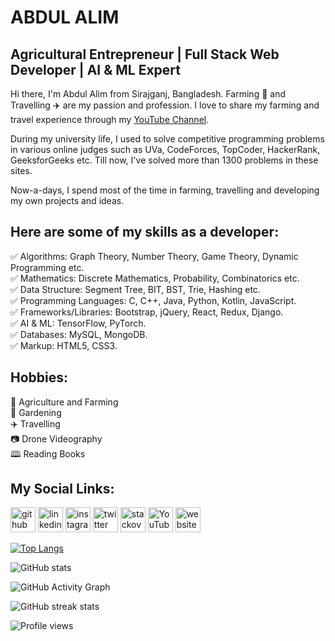 # ABDUL ALIM

## Agricultural Entrepreneur | Full Stack Web Developer | AI & ML Expert

Hi there, I'm Abdul Alim from Sirajganj, Bangladesh. Farming 🌾 and Travelling ✈️ are my passion and profession. I love to share my farming and travel experience through my [YouTube Channel][youtube].

During my university life, I used to solve competitive programming problems in various online judges such as UVa, CodeForces, TopCoder, HackerRank, GeeksforGeeks etc. Till now, I've solved more than 1300 problems in these sites.

Now-a-days, I spend most of the time in farming, travelling and developing my own projects and ideas.

## Here are some of my skills as a developer:

✅ Algorithms: Graph Theory, Number Theory, Game Theory, Dynamic Programming etc.  
✅ Mathematics: Discrete Mathematics, Probability, Combinatorics etc.  
✅ Data Structure: Segment Tree, BIT, BST, Trie, Hashing etc.  
✅ Programming Languages: C, C++, Java, Python, Kotlin, JavaScript.  
✅ Frameworks/Libraries: Bootstrap, jQuery, React, Redux, Django.  
✅ AI & ML: TensorFlow, PyTorch.  
✅ Databases: MySQL, MongoDB.  
✅ Markup: HTML5, CSS3.

## Hobbies:

🌾 Agriculture and Farming <br>
🌱 Gardening <br>
✈️ Travelling <br>
📷 Drone Videography <br>
🕮 Reading Books <br>

## My Social Links:

[<img src='https://cdn.jsdelivr.net/npm/simple-icons@3.0.1/icons/github.svg' alt='github' height='40'>](https://github.com/FarmerAbdulAlim) [<img src='https://cdn.jsdelivr.net/npm/simple-icons@3.0.1/icons/linkedin.svg' alt='linkedin' height='40'>](https://www.linkedin.com/in/travelerabdulalim/) [<img src='https://cdn.jsdelivr.net/npm/simple-icons@3.0.1/icons/instagram.svg' alt='instagram' height='40'>](https://www.instagram.com/travelerabdulalim/) [<img src='https://cdn.jsdelivr.net/npm/simple-icons@3.0.1/icons/twitter.svg' alt='twitter' height='40'>](https://twitter.com/FarmerAbdulAlim) [<img src='https://cdn.jsdelivr.net/npm/simple-icons@3.0.1/icons/stackoverflow.svg' alt='stackoverflow' height='40'>](https://stackoverflow.com/users/3990929) [<img src='https://cdn.jsdelivr.net/npm/simple-icons@3.0.1/icons/youtube.svg' alt='YouTube' height='40'>](https://www.youtube.com/@TravelerAbdulAlim) [<img src='https://cdn.jsdelivr.net/npm/simple-icons@3.0.1/icons/icloud.svg' alt='website' height='40'>](http://www.travelerabdulalim.com/)

[![Top Langs](https://github-readme-stats.vercel.app/api/top-langs/?username=travelerabdulalim)](https://github.com/anuraghazra/github-readme-stats)

![GitHub stats](https://github-readme-stats.vercel.app/api?username=travelerabdulalim&show_icons=true&theme=gruvbox_light)

![GitHub Activity Graph](https://activity-graph.herokuapp.com/graph?username=travelerabdulalim)

![GitHub streak stats](https://github-readme-streak-stats.herokuapp.com/?user=travelerabdulalim)

![Profile views](https://gpvc.arturio.dev/travelerabdulalim)

<!--All Websites Links are Here:-->

[youtube]: https://www.youtube.com/TravellerAbdulAlim
